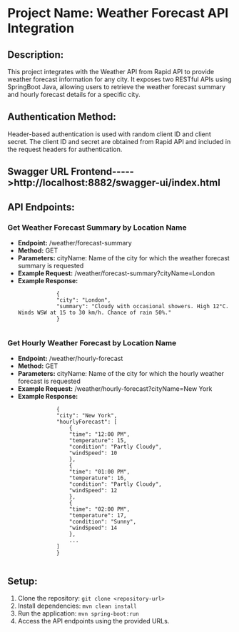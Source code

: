<body>
    <h1>Project Name: Weather Forecast API Integration</h1>
    <h2>Description:</h2>
    <p>
        This project integrates with the Weather API from Rapid API to provide weather forecast information for any city. It exposes two RESTful APIs using SpringBoot Java, allowing users to retrieve the weather forecast summary and hourly forecast details for a specific city.
    </p>
    <h2>Authentication Method:</h2>
    <p>
        Header-based authentication is used with random client ID and client secret. The client ID and secret are obtained from Rapid API and included in the request headers for authentication.
    </p>
     <h2>Swagger URL Frontend----->http://localhost:8882/swagger-ui/index.html<h2>
    <h2>API Endpoints:</h2>
    <h3>Get Weather Forecast Summary by Location Name</h3>
    <ul>
        <li><strong>Endpoint:</strong> /weather/forecast-summary</li>
        <li><strong>Method:</strong> GET</li>
        <li><strong>Parameters:</strong> cityName: Name of the city for which the weather forecast summary is requested</li>
        <li><strong>Example Request:</strong> /weather/forecast-summary?cityName=London</li>
        <li><strong>Example Response:</strong></li>
        <code>
            {
            "city": "London",
            "summary": "Cloudy with occasional showers. High 12°C. Winds WSW at 15 to 30 km/h. Chance of rain 50%."
            }
        </code>
    </ul>
    <h3>Get Hourly Weather Forecast by Location Name</h3>
    <ul>
        <li><strong>Endpoint:</strong> /weather/hourly-forecast</li>
        <li><strong>Method:</strong> GET</li>
        <li><strong>Parameters:</strong> cityName: Name of the city for which the hourly weather forecast is requested</li>
        <li><strong>Example Request:</strong> /weather/hourly-forecast?cityName=New York</li>
        <li><strong>Example Response:</strong></li>
        <code>
            {
            "city": "New York",
            "hourlyForecast": [
                {
                "time": "12:00 PM",
                "temperature": 15,
                "condition": "Partly Cloudy",
                "windSpeed": 10
                },
                {
                "time": "01:00 PM",
                "temperature": 16,
                "condition": "Partly Cloudy",
                "windSpeed": 12
                },
                {
                "time": "02:00 PM",
                "temperature": 17,
                "condition": "Sunny",
                "windSpeed": 14
                },
                ...
            ]
            }
        </code>
    </ul>
    <h2>Setup:</h2>
    <ol>
        <li>Clone the repository: <code>git clone &lt;repository-url&gt;</code></li>
        <li>Install dependencies: <code>mvn clean install</code></li>
        <li>Run the application: <code>mvn spring-boot:run</code></li>
        <li>Access the API endpoints using the provided URLs.</li>
    </ol>

</body>
